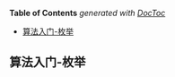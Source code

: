 <!-- START doctoc generated TOC please keep comment here to allow auto update -->
<!-- DON'T EDIT THIS SECTION, INSTEAD RE-RUN doctoc TO UPDATE -->
**Table of Contents**  *generated with [DocToc](https://github.com/thlorenz/doctoc)*

- [算法入门-枚举](#%E7%AE%97%E6%B3%95%E5%85%A5%E9%97%A8-%E6%9E%9A%E4%B8%BE)

<!-- END doctoc generated TOC please keep comment here to allow auto update -->

## 算法入门-枚举
